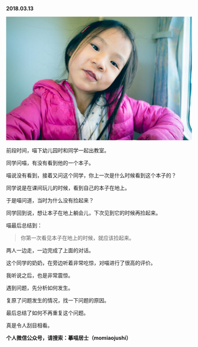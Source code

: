 
          
            
**2018.03.13**



![](img/51001-70e89897facb1fe6.jpg)




前段时间，喵下幼儿园时和同学一起出教室。

同学问喵，有没有看到他的一个本子。

喵说没有看到，接着又问这个同学，你上一次是什么时候看到这个本子的？

同学说是在课间玩儿的时候，看到自己的本子在地上。

于是喵问道，当时为什么没有捡起来？

同学回到说，想让本子在地上躺会儿，下次见到它的时候再捡起来。

喵最后总结到：
>你第一次看见本子在地上的时候，就应该捡起来。



两人一边走，一边完成了上面的对话。

这个同学的奶奶，在旁边听着非常吃惊，对喵进行了很高的评价。

我听说之后，也是非常震惊。

遇到问题，先分析如何发生。

复原了问题发生的情况，找一下问题的原因。

最后总结了如何不再重复这个问题。

真是令人刮目相看。


**个人微信公众号，请搜索：摹喵居士（momiaojushi）**

          
        
